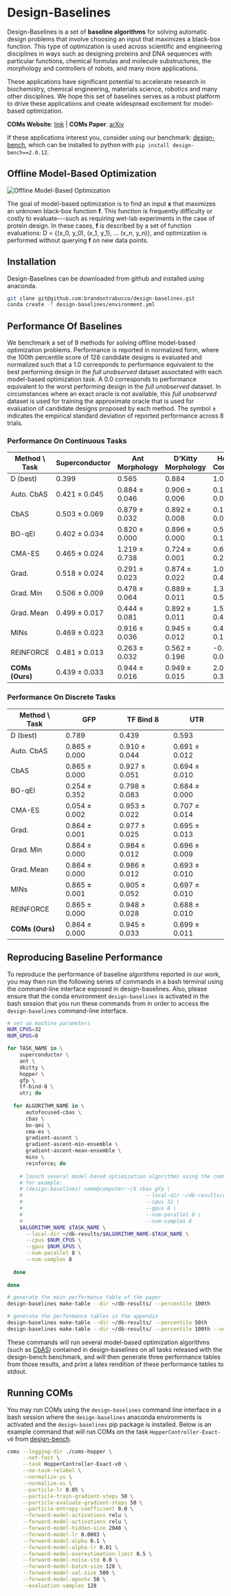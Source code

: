 # Design-Baselines

Design-Baselines is a set of **baseline algorithms** for solving automatic design problems that involve choosing an input that maximizes a black-box function. This type of optimization is used across scientific and engineering disciplines in ways such as designing proteins and DNA sequences with particular functions, chemical formulas and molecule substructures, the morphology and controllers of robots, and many more applications. 

These applications have significant potential to accelerate research in biochemistry, chemical engineering, materials science, robotics and many other disciplines. We hope this set of baselines serves as a robust platform to drive these applications and create widespread excitement for model-based optimization.

**COMs Website**: [link](https://sites.google.com/berkeley.edu/coms/home?authuser=0) | **COMs Paper**: [arXiv](https://arxiv.org/abs/2107.06882)

If these applications interest you, consider using our benchmark: [design-bench](https://github.com/brandontrabucco/design-bench), which can be installed to python with `pip install design-bench==2.0.12`.

## Offline Model-Based Optimization

![Offline Model-Based Optimization](https://storage.googleapis.com/design-bench/mbo.png)

The goal of model-based optimization is to find an input **x** that maximizes an unknown black-box function **f**. This function is frequently difficulty or costly to evaluate---such as requiring wet-lab experiments in the case of protein design. In these cases, **f** is described by a set of function evaluations: D = {(x_0, y_0), (x_1, y_1), ... (x_n, y_n)}, and optimization is performed without querying **f** on new data points.

## Installation

Design-Baselines can be downloaded from github and installed using anaconda.

```bash
git clone git@github.com:brandontrabucco/design-baselines.git
conda create -f design-baselines/environment.yml
```

## Performance Of Baselines

We benchmark a set of 9 methods for solving offline model-based optimization problems. Performance is reported in normalized form, where the 100th percentile score of 128 candidate designs is evaluated and normalized such that a 1.0 corresponds to performance equivalent to the best performing design in the *full unobserved* dataset assoctated with each model-based optimization task. A 0.0 corresponds to performance equivalent to the worst performing design in the *full unobserved* dataset. In circumstances where an exact oracle is not available, this *full unobserved* dataset is used for training the approximate oracle that is used for evaluation of candidate designs proposed by each method. The symbol ± indicates the empirical standard deviation of reported performance across 8 trials.

### Performance On Continuous Tasks

Method \ Task                 | Superconductor | Ant Morphology | D'Kitty Morphology | Hopper Controller 
----------------------------- | -------------- | -------------- | ------------------ | -----------------
D (best)                      |          0.399 |          0.565 |              0.884 |               1.0
Auto. CbAS                    |  0.421 ± 0.045 |  0.884 ± 0.046 |      0.906 ± 0.006 |     0.137 ± 0.005 
CbAS                          |  0.503 ± 0.069 |  0.879 ± 0.032 |      0.892 ± 0.008 |     0.141 ± 0.012 
BO-qEI                        |  0.402 ± 0.034 |  0.820 ± 0.000 |      0.896 ± 0.000 |     0.550 ± 0.118 
CMA-ES                        |  0.465 ± 0.024 |  1.219 ± 0.738 |      0.724 ± 0.001 |     0.604 ± 0.215 
Grad.                         |  0.518 ± 0.024 |  0.291 ± 0.023 |      0.874 ± 0.022 |     1.035 ± 0.482 
Grad. Min                     |  0.506 ± 0.009 |  0.478 ± 0.064 |      0.889 ± 0.011 |     1.391 ± 0.589 
Grad. Mean                    |  0.499 ± 0.017 |  0.444 ± 0.081 |      0.892 ± 0.011 |     1.586 ± 0.454 
MINs                          |  0.469 ± 0.023 |  0.916 ± 0.036 |      0.945 ± 0.012 |     0.424 ± 0.166 
REINFORCE                     |  0.481 ± 0.013 |  0.263 ± 0.032 |      0.562 ± 0.196 |    -0.020 ± 0.067 
**COMs (Ours)**               |  0.439 ± 0.033 |  0.944 ± 0.016 |      0.949 ± 0.015 |     2.056 ± 0.314

### Performance On Discrete Tasks

Method \ Task                 |            GFP |      TF Bind 8 |            UTR 
----------------------------- | -------------- | -------------- | -------------- 
D (best)                      |          0.789 |          0.439 |          0.593
Auto. CbAS                    |  0.865 ± 0.000 |  0.910 ± 0.044 |  0.691 ± 0.012 
CbAS                          |  0.865 ± 0.000 |  0.927 ± 0.051 |  0.694 ± 0.010 
BO-qEI                        |  0.254 ± 0.352 |  0.798 ± 0.083 |  0.684 ± 0.000 
CMA-ES                        |  0.054 ± 0.002 |  0.953 ± 0.022 |  0.707 ± 0.014 
Grad.                         |  0.864 ± 0.001 |  0.977 ± 0.025 |  0.695 ± 0.013 
Grad. Min                     |  0.864 ± 0.000 |  0.984 ± 0.012 |  0.696 ± 0.009 
Grad. Mean                    |  0.864 ± 0.000 |  0.986 ± 0.012 |  0.693 ± 0.010 
MINs                          |  0.865 ± 0.001 |  0.905 ± 0.052 |  0.697 ± 0.010 
REINFORCE                     |  0.865 ± 0.000 |  0.948 ± 0.028 |  0.688 ± 0.010
**COMs (Ours)**               |  0.864 ± 0.000 |  0.945 ± 0.033 |  0.699 ± 0.011

## Reproducing Baseline Performance

To reproduce the performance of baseline algorithms reported in our work, you may then run the following series of commands in a bash terminal using the command-line interface exposed in design-baselines. Also, please ensure that the conda environment `design-baselines` is activated in the bash session that you run these commands from in order to access the `design-baselines` command-line interface.

```bash
# set up machine parameters
NUM_CPUS=32
NUM_GPUS=8

for TASK_NAME in \
    superconductor \
    ant \
    dkitty \
    hopper \
    gfp \
    tf-bind-8 \
    utr; do
    
  for ALGORITHM_NAME in \
      autofocused-cbas \
      cbas \
      bo-qei \
      cma-es \
      gradient-ascent \
      gradient-ascent-min-ensemble \
      gradient-ascent-mean-ensemble \
      mins \
      reinforce; do
  
    # launch several model-based optimization algorithms using the command line interface
    # for example: 
    # (design-baselines) name@computer:~/$ cbas gfp \
    #                                        --local-dir ~/db-results/cbas-gfp \
    #                                        --cpus 32 \
    #                                        --gpus 8 \
    #                                        --num-parallel 8 \
    #                                        --num-samples 8
    $ALGORITHM_NAME $TASK_NAME \
      --local-dir ~/db-results/$ALGORITHM_NAME-$TASK_NAME \
      --cpus $NUM_CPUS \
      --gpus $NUM_GPUS \
      --num-parallel 8 \
      --num-samples 8
    
  done
  
done

# generate the main performance table of the paper
design-baselines make-table --dir ~/db-results/ --percentile 100th

# generate the performance tables in the appendix
design-baselines make-table --dir ~/db-results/ --percentile 50th
design-baselines make-table --dir ~/db-results/ --percentile 100th --no-normalize
```

These commands will run several model-based optimization algorithms (such as [CbAS](http://proceedings.mlr.press/v97/brookes19a.html)) contained in design-baselines on all tasks released with the design-bench benchmark, and will then generate three performance tables from those results, and print a latex rendition of these performance tables to stdout.

## Running COMs

You may run COMs using the `design-baselines` command line interface in a bash session where the `design-baselines` anaconda environments is activated and the `design-baselines` pip package is installed. Below is an example command that will run COMs on the task `HopperController-Exact-v0` from [design-bench](https://github.com/brandontrabucco/design-bench).

```bash
coms --logging-dir ./coms-hopper \
     --not-fast \
     --task HopperController-Exact-v0 \
     --no-task-relabel \
     --normalize-ys \
     --normalize-xs \
     --particle-lr 0.05 \
     --particle-train-gradient-steps 50 \
     --particle-evaluate-gradient-steps 50 \
     --particle-entropy-coefficient 0.0 \
     --forward-model-activations relu \
     --forward-model-activations relu \
     --forward-model-hidden-size 2048 \
     --forward-model-lr 0.0003 \
     --forward-model-alpha 0.1 \
     --forward-model-alpha-lr 0.01 \
     --forward-model-overestimation-limit 0.5 \
     --forward-model-noise-std 0.0 \
     --forward-model-batch-size 128 \
     --forward-model-val-size 500 \
     --forward-model-epochs 50 \
     --evaluation-samples 128
```
